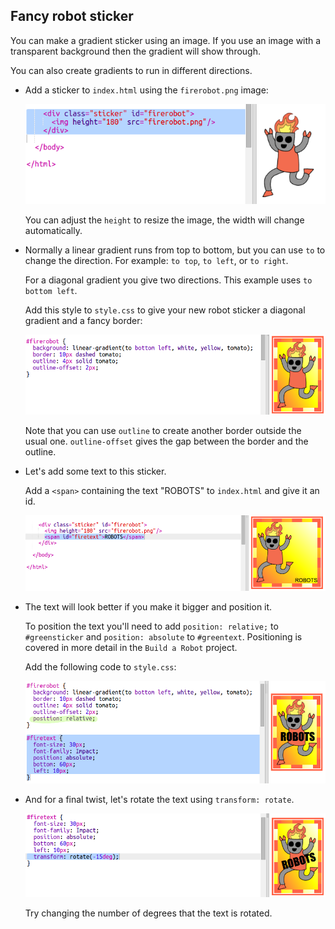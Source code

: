 ## Fancy robot sticker

You can make a gradient sticker using an image. If you use an image with a transparent background then the gradient will show through.

You can also create gradients to run in different directions.

+ Add a sticker to `index.html` using the `firerobot.png` image:
    
    ![screenshot](images/stickers-fire-html.png)
    
    You can adjust the `height` to resize the image, the width will change automatically.

+ Normally a linear gradient runs from top to bottom, but you can use `to` to change the direction. For example: `to top`, `to left`, or `to right`.
    
    For a diagonal gradient you give two directions. This example uses `to bottom left`.
    
    Add this style to `style.css` to give your new robot sticker a diagonal gradient and a fancy border:
    
    ![screenshot](images/stickers-fire-gradient.png)
    
    Note that you can use `outline` to create another border outside the usual one. `outline-offset` gives the gap between the border and the outline.

+ Let's add some text to this sticker.
    
    Add a `<span>` containing the text "ROBOTS" to `index.html` and give it an id.
    
    ![screenshot](images/stickers-fire-span.png)

+ The text will look better if you make it bigger and position it.
    
    To position the text you'll need to add `position: relative;` to `#greensticker` and `position: absolute` to `#greentext`. Positioning is covered in more detail in the `Build a Robot` project.
    
    Add the following code to `style.css`:
    
    ![screenshot](images/stickers-fire-text-style.png)

+ And for a final twist, let's rotate the text using `transform: rotate`.
    
    ![screenshot](images/stickers-fire-rotate.png)
    
    Try changing the number of degrees that the text is rotated.